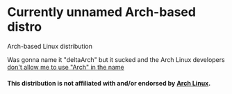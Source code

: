 # Currently unnamed Arch-based distro
Arch-based Linux distribution

Was gonna name it "deltaArch" but it sucked and the Arch Linux developers [don't allow me to use "Arch" in the name](https://terms.archlinux.org/docs/trademark-policy/) 

#### This distribution is not affiliated with and/or endorsed by [Arch Linux](https://archlinux.org).
